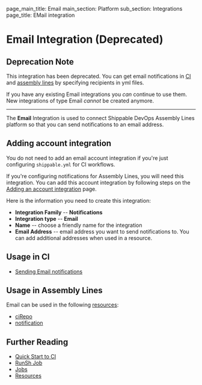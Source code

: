 page_main_title: Email
main_section: Platform
sub_section: Integrations
page_title: EMail integration

# Email Integration (Deprecated)

## Deprecation Note
This integration has been deprecated. You can get email notifications in [CI](/ci/email-notifications.md) and [assembly lines](platform/workflow/resource/notification/) by specifying recipients in yml files.

If you have any existing Email integrations you _can_ continue to use them. New integrations of type Email _cannot_ be created anymore.

---

The **Email** Integration is used to connect Shippable DevOps Assembly Lines platform so that you can send notifications to an email address.

## Adding account integration

You do not need to add an email account integration if you're just configuring `shippable.yml` for CI workflows.

If you're configuring notifications for Assembly Lines, you will need this integration. You can add this account integration by following steps on the [Adding an account integration](/platform/management/integrations/#adding-an-account-integration) page.

Here is the information you need to create this integration:

* **Integration Family** -- **Notifications**
* **Integration type** -- **Email**
* **Name** -- choose a friendly name for the integration
* **Email Address** -- email address you want to send notifications to. You can add additional addresses when used in a resource.

## Usage in CI

* [Sending Email notifications](/ci/email-notifications/)

## Usage in Assembly Lines

Email can be used in the following [resources](/platform/workflow/resource/overview/):

* [ciRepo](/platform/workflow/resource/cirepo)
* [notification](/platform/workflow/resource/notification)

## Further Reading
* [Quick Start to CI](/getting-started/ci-sample)
* [RunSh Job](/platform/workflow/job/runsh)
* [Jobs](/platform/workflow/job/overview)
* [Resources](/platform/workflow/resource/overview)
